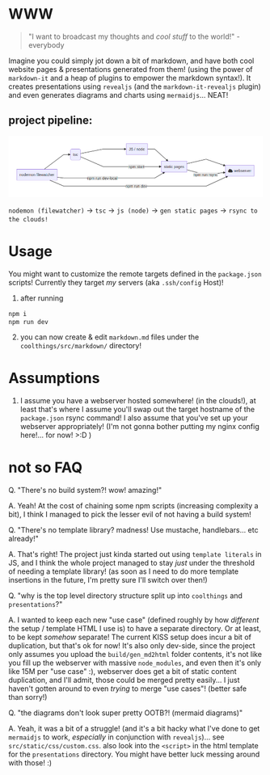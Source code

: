 # WWW

> "I want to broadcast my thoughts and _cool stuff_ to the world!" - everybody

Imagine you could simply jot down a bit of markdown, and have both cool website pages & presentations generated from them! (using the power of `markdown-it` and a heap of plugins to empower the markdown syntax!). It creates presentations using `revealjs` (and the `markdown-it-revealjs` plugin) and even generates diagrams and charts using `mermaidjs`... NEAT!

## project pipeline:

![`nodemon (filewatcher)` -> `tsc` -> `js (node)` -> `gen static pages` -> `rsync to the clouds!`](README/pipeline.png)

`nodemon (filewatcher)` -> `tsc` -> `js (node)` -> `gen static pages` -> `rsync to the clouds!`

# Usage

You might want to customize the remote targets defined in the `package.json` scripts! Currently they target _my_ servers (aka `.ssh/config` Host)!

1. after running

```shell
npm i
npm run dev
```
2. you can now create & edit `markdown.md` files under the `coolthings/src/markdown/` directory!

# Assumptions

1. I assume you have a webserver hosted somewhere! (in the clouds!), at least that's where I assume you'll swap out the target hostname of the `package.json` rsync command! I also assume that you've set up your webserver appropriately! (I'm not gonna bother putting my nginx config here!... for now! >:D )

# not so FAQ

Q. "There's no build system?! wow! amazing!"

A. Yeah! At the cost of chaining some npm scripts (increasing complexity a bit), I think I managed to pick the lesser evil of not having a build system!

Q. "There's no template library? madness! Use mustache, handlebars... etc already!"

A. That's right! The project just kinda started out using `template literals` in JS, and I think the whole project managed to stay _just_ under the threshold of needing a template library! (as soon as I need to do more template insertions in the future, I'm pretty sure I'll switch over then!)

Q. "why is the top level directory structure split up into `coolthings` and `presentations`?"

A. I wanted to keep each new "use case" (defined roughly by how _different_ the setup / template HTML I use is) to have a separate directory. Or at least, to be kept _somehow_ separate! The current KISS setup does incur a bit of duplication, but that's ok for now! It's also only dev-side, since the project only assumes you upload the `build/gen_md2html` folder contents, it's not like you fill up the webserver with massive `node_modules`, and even then it's only like 15M per "use case" :), webserver does get a bit of static content duplication, and I'll admit, those could be merged pretty easily... I just haven't gotten around to even _trying_ to merge "use cases"! (better safe than sorry!)

Q. "the diagrams don't look super pretty OOTB?! (mermaid diagrams)"

A. Yeah, it was a bit of a struggle! (and it's a bit hacky what I've done to get `mermaidjs` to work, _especially_ in conjunction with `revealjs`)... see `src/static/css/custom.css`. also look into the `<script>` in the html template for the `presentations` directory. You might have better luck messing around with those! :)